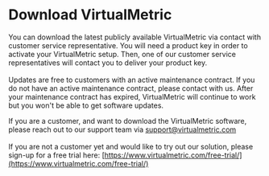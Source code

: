 # Download VirtualMetric

You can download the latest publicly available VirtualMetric via contact with customer service representative. You will need a product key in order to activate your VirtualMetric setup. Then, one of our customer service representatives will contact you to deliver your product key.\
\
Updates are free to customers with an active maintenance contract. If you do not have an active maintenance contract, please contact with us. After your maintenance contract has expired, VirtualMetric will continue to work but you won't be able to get software updates.

If you are a customer, and want to download the VirtualMetric software, please reach out to our support team via [support@virtualmetric.com](mailto:%20support@virtualmetric.com)\
\
If you are not a customer yet and would like to try out our solution, please sign-up for a free trial here: [https://www.virtualmetric.com/free-trial/](https://www.virtualmetric.com/free-trial/)
